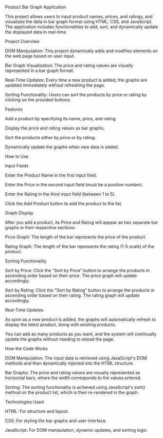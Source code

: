 Product Bar Graph Application 

This project allows users to input product names, prices, and ratings, and visualizes the data in bar graph format using HTML, CSS, and JavaScript. The application includes functionalities to add, sort, and dynamically update the displayed data in real-time. 

Project Overview 

DOM Manipulation: This project dynamically adds and modifies elements on the web page based on user input. 

Bar Graph Visualization: The price and rating values are visually represented in a bar graph format. 

Real-Time Updates: Every time a new product is added, the graphs are updated immediately without refreshing the page. 

Sorting Functionality: Users can sort the products by price or rating by clicking on the provided buttons. 

Features 

Add a product by specifying its name, price, and rating. 

Display the price and rating values as bar graphs. 

Sort the products either by price or by rating. 

Dynamically update the graphs when new data is added. 

How to Use 

Input Fields 

Enter the Product Name in the first input field. 

Enter the Price in the second input field (must be a positive number). 

Enter the Rating in the third input field (between 1 to 5). 

Click the Add Product button to add the product to the list. 

Graph Display 

After you add a product, its Price and Rating will appear as two separate bar graphs in their respective sections:  

Price Graph: The length of the bar represents the price of the product. 

Rating Graph: The length of the bar represents the rating (1-5 scale) of the product. 

Sorting Functionality 

Sort by Price: Click the "Sort by Price" button to arrange the products in ascending order based on their price. The price graph will update accordingly. 

Sort by Rating: Click the "Sort by Rating" button to arrange the products in ascending order based on their rating. The rating graph will update accordingly. 

Real-Time Updates 

As soon as a new product is added, the graphs will automatically refresh to display the latest product, along with existing products. 

You can add as many products as you want, and the system will continually update the graphs without needing to reload the page. 

How the Code Works 

DOM Manipulation: The input data is retrieved using JavaScript's DOM methods and then dynamically injected into the HTML structure. 

Bar Graphs: The price and rating values are visually represented as horizontal bars, where the width corresponds to the values entered. 

Sorting: The sorting functionality is achieved using JavaScript's sort() method on the product list, which is then re-rendered in the graph. 

Technologies Used 

HTML: For structure and layout. 

CSS: For styling the bar graphs and user interface. 

JavaScript: For DOM manipulation, dynamic updates, and sorting logic. 


 
